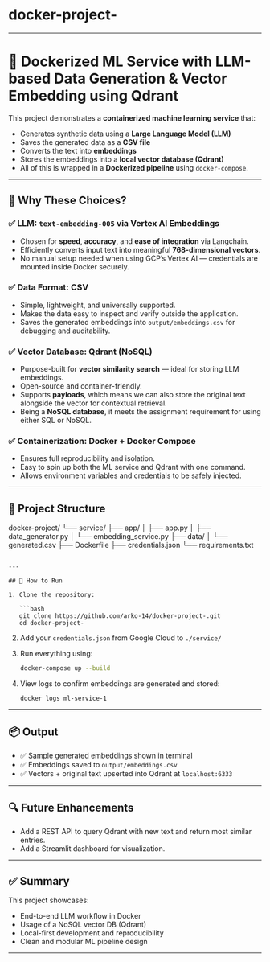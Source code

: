 # docker-project-


---

# 🚀 Dockerized ML Service with LLM-based Data Generation & Vector Embedding using Qdrant

This project demonstrates a **containerized machine learning service** that:

* Generates synthetic data using a **Large Language Model (LLM)**
* Saves the generated data as a **CSV file**
* Converts the text into **embeddings**
* Stores the embeddings into a **local vector database (Qdrant)**
* All of this is wrapped in a **Dockerized pipeline** using `docker-compose`.

---

## 🧠 Why These Choices?

### ✅ LLM: `text-embedding-005` via **Vertex AI Embeddings**

* Chosen for **speed**, **accuracy**, and **ease of integration** via Langchain.
* Efficiently converts input text into meaningful **768-dimensional vectors**.
* No manual setup needed when using GCP’s Vertex AI — credentials are mounted inside Docker securely.

### ✅ Data Format: **CSV**

* Simple, lightweight, and universally supported.
* Makes the data easy to inspect and verify outside the application.
* Saves the generated embeddings into `output/embeddings.csv` for debugging and auditability.

### ✅ Vector Database: **Qdrant (NoSQL)**

* Purpose-built for **vector similarity search** — ideal for storing LLM embeddings.
* Open-source and container-friendly.
* Supports **payloads**, which means we can also store the original text alongside the vector for contextual retrieval.
* Being a **NoSQL database**, it meets the assignment requirement for using either SQL or NoSQL.

### ✅ Containerization: **Docker + Docker Compose**

* Ensures full reproducibility and isolation.
* Easy to spin up both the ML service and Qdrant with one command.
* Allows environment variables and credentials to be safely injected.

---

## 📁 Project Structure

docker-project/
└── service/
├── app/
│   ├── app.py
│   ├── data_generator.py
│   └── embedding_service.py
├── data/
│   └── generated.csv
├── Dockerfile
├── credentials.json
└── requirements.txt
```

---

## 🚀 How to Run

1. Clone the repository:

   ```bash
   git clone https://github.com/arko-14/docker-project-.git
   cd docker-project-
   ```

2. Add your `credentials.json` from Google Cloud to `./service/`

3. Run everything using:

   ```bash
   docker-compose up --build
   ```

4. View logs to confirm embeddings are generated and stored:

   ```bash
   docker logs ml-service-1
   ```

---

## 📦 Output

* ✅ Sample generated embeddings shown in terminal
* ✅ Embeddings saved to `output/embeddings.csv`
* ✅ Vectors + original text upserted into Qdrant at `localhost:6333`

---

## 🔍 Future Enhancements

* Add a REST API to query Qdrant with new text and return most similar entries.
* Add a Streamlit dashboard for visualization.

---

## ✅ Summary

This project showcases:

* End-to-end LLM workflow in Docker
* Usage of a NoSQL vector DB (Qdrant)
* Local-first development and reproducibility
* Clean and modular ML pipeline design

---
